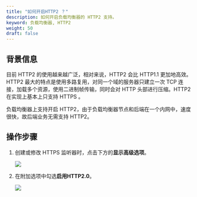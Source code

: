 ```yaml
---
title: "如何开启HTTP2 ？"
description: 如何开启负载均衡器的 HTTP2 支持。
keyword: 负载均衡器, HTTP2
weight: 50
draft: false
---
```


## 背景信息

目前 HTTP2 的使用越来越广泛，相对来说，HTTP2 会比 HTTP1.1 更加地高效。HTTP2 最大的特点是使用多路复用，对同一个域的服务器只建立一次 TCP 连接，加载多个资源，使用二进制帧传输，同时会对 HTTP 头部进行压缩。HTTP2 在实现上基本上只支持 HTTPS 。

负载均衡器上支持开启 HTTP2，由于负载均衡器节点和后端在一个内网中，速度很快，故后端业务无需支持 HTTP2。

## 操作步骤

1. 创建或修改 HTTPS 监听器时，点击下方的**显示高级选项**。

   ![](../../_images/lb_turn_on_http2_1.png)

2. 在附加选项中勾选**启用HTTP2.0**。

   ![](../../_images/lb_turn_on_http2_2.png)